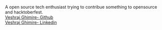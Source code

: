 A open source tech enthusiast trying to contribue something to opensource and hacktoberfest.<br>
[Veshraj Ghimire- Github](https://github.com/V35HR4J)<br>
[Veshraj Ghimire- Linkedin](https://www.linkedin.com/in/veshraj-ghimire-617865168/)
